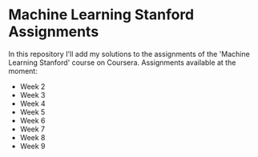 # Machine Learning Stanford Assignments

In this repository I'll add my solutions to the assignments of the 'Machine Learning Stanford' course on Coursera. Assignments available at the moment:
  - Week 2
  - Week 3
  - Week 4
  - Week 5
  - Week 6
  - Week 7
  - Week 8
  - Week 9 
